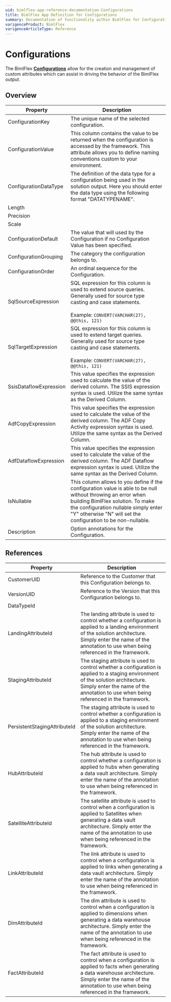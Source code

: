 ```yaml
---
uid: bimlflex-app-reference-documentation-Configurations
title: BimlFlex App Definition for Configurations
summary: Documentation of functionality within BimlFlex for Configurations
varigenceProduct: BimlFlex
varigenceArticleType: Reference
---
```


# Configurations

The BimlFlex [**Configurations**](xref:bimlflex-configurations) allow for the creation and management of custom attributes which can assist in driving the behavior of the BimlFlex output.

## Overview
  
| Property | Description |
| --------- | ----------- |
|ConfigurationKey | The unique name of the selected configuration.|
|ConfigurationValue | This column contains the value to be returned when the configuration is accessed by the framework. This attribute allows you to define naming conventions custom to your environment.|
|ConfigurationDataType | The definition of the data type for a configuration being used in the solution output. Here you should enter the data type using the following format "DATATYPENAME".|
|Length | |
|Precision | |
|Scale | |
|ConfigurationDefault | The value that will used by the Configuration if no Configuration Value has been specified.|
|ConfigurationGrouping | The category the configuration belongs to.|
|ConfigurationOrder | An ordinal sequence for the Configuration.|
|SqlSourceExpression | SQL expression for this column is used to extend source queries. Generally used for source type casting and case statements.<br><br>Example: `CONVERT(VARCHAR(27), @@this, 121)`|
|SqlTargetExpression | SQL expression for this column is used to extend target queries. Generally used for source type casting and case statements.<br><br>Example: `CONVERT(VARCHAR(27), @@this, 121)`|
|SsisDataflowExpression | This value specifies the expression used to calculate the value of the derived column. The SSIS expression syntax is used. Utilize the same syntax as the Derived Column.|
|AdfCopyExpression | This value specifies the expression used to calculate the value of the derived column. The ADF Copy Activity expression syntax is used. Utilize the same syntax as the Derived Column.|
|AdfDataflowExpression | This value specifies the expression used to calculate the value of the derived column. The ADF Dataflow expression syntax is used. Utilize the same syntax as the Derived Column.|
|IsNullable | This column allows to you define if the configuration value is able to be null without throwing an error when building BimlFlex solution. To make the configuration nullable simply enter "Y" otherwise "N" will set the configuration to be non-nullable.|
|Description | Option annotations for the Configuration.|

## References
  
| Property | Description |
| --------- | ----------- |
|CustomerUID | Reference to the Customer that this Configuration belongs to.|
|VersionUID | Reference to the Version that this Configuration belongs to.|
|DataTypeId | |
|LandingAttributeId | The landing attribute is used to control whether a configuration is applied to a landing environment of the solution architecture. Simply enter the name of the annotation to use when being referenced in the framework.|
|StagingAttributeId | The staging attribute is used to control whether a configuration is applied to a staging environment of the solution architecture. Simply enter the name of the annotation to use when being referenced in the framework.|
|PersistentStagingAttributeId | The staging attribute is used to control whether a configuration is applied to a staging environment of the solution architecture. Simply enter the name of the annotation to use when being referenced in the framework.|
|HubAttributeId | The hub attribute is used to control whether a configuration is applied to hubs when generating a data vault architecture. Simply enter the name of the annotation to use when being referenced in the framework.|
|SatelliteAttributeId | The satellite attribute is used to control when a configuration is applied to Satellites when generating a data vault architecture. Simply enter the name of the annotation to use when being referenced in the framework.|
|LinkAttributeId | The link attribute is used to control when a configuration is applied to links when generating a data vault architecture. Simply enter the name of the annotation to use when being referenced in the framework.|
|DimAttributeId | The dim attribute is used to control when a configuration is applied to dimensions when generating a data warehouse architecture. Simply enter the name of the annotation to use when being referenced in the framework.|
|FactAttributeId | The fact attribute is used to control when a configuration is applied to facts when generating a data warehouse architecture. Simply enter the name of the annotation to use when being referenced in the framework.|

